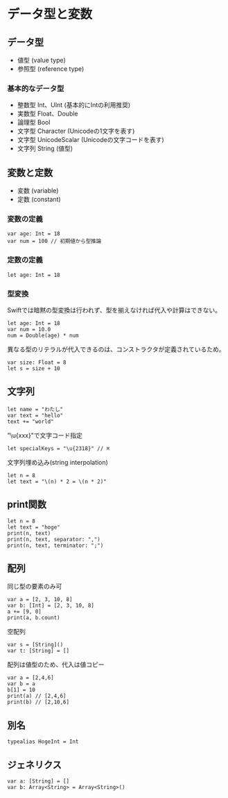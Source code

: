 # データ型と変数

## データ型

* 値型 (value type)
* 参照型 (reference type)

### 基本的なデータ型

* 整数型 Int、UInt (基本的にIntの利用推奨)
* 実数型 Float、Double
* 論理型 Bool
* 文字型 Character (Unicodeの1文字を表す)
* 文字型 UnicodeScalar (Unicodeの文字コードを表す)
* 文字列 String (値型)

## 変数と定数

* 変数 (variable)
* 定数 (constant)

### 変数の定義

```
var age: Int = 18
var num = 100 // 初期値から型推論
```

### 定数の定義

```
let age: Int = 18
```

### 型変換

Swiftでは暗黙の型変換は行われず、型を揃えなければ代入や計算はできない。

```
let age: Int = 18
var num = 10.0
num = Double(age) * num
```

異なる型のリテラルが代入できるのは、コンストラクタが定義されているため。

```
var size: Float = 8
let s = size + 10
```

## 文字列

```
let name = "わたし"
var text = "hello"
text += "world"
```

"\u{xxx}"で文字コード指定

```
let specialKeys = "\u{2318}" // ⌘
```

文字列埋め込み(string interpolation)

```
let n = 8
let text = "\(n) * 2 = \(n * 2)"
```

## print関数

```
let n = 8
let text = "hoge"
print(n, text)
print(n, text, separator: ",")
print(n, text, terminator: ";")
```

## 配列

同じ型の要素のみ可

```
var a = [2, 3, 10, 8]
var b: [Int] = [2, 3, 10, 8]
a += [9, 0]
print(a, b.count)
```

空配列

```
var s = [String]()
var t: [String] = []
```

配列は値型のため、代入は値コピー

```
var a = [2,4,6]
var b = a
b[1] = 10
print(a) // [2,4,6]
print(b) // [2,10,6]
```

## 別名

```
typealias HogeInt = Int
```

## ジェネリクス

```
var a: [String] = []
var b: Array<String> = Array<String>()
```

